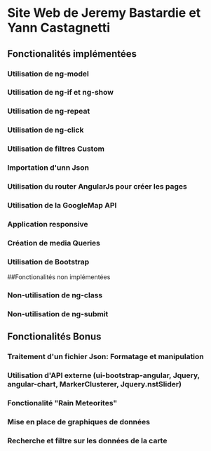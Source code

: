 # Site Web de Jeremy Bastardie et Yann Castagnetti


## Fonctionalités implémentées

### Utilisation de ng-model
### Utilisation de ng-if et ng-show
### Utilisation de ng-repeat
### Utilisation de ng-click
### Utilisation de filtres Custom
### Importation d'unn Json

### Utilisation du router AngularJs pour créer les pages
### Utilisation de la GoogleMap API
### Application responsive
### Création de media Queries
### Utilisation de Bootstrap

##Fonctionalités non implémentées

### Non-utilisation de ng-class
### Non-utilisation de ng-submit

## Fonctionalités Bonus

### Traitement d'un fichier Json: Formatage et manipulation
### Utilisation d'API externe (ui-bootstrap-angular, Jquery, angular-chart, MarkerClusterer, Jquery.nstSlider)
### Fonctionalité "Rain Meteorites"
### Mise en place de graphiques de données
### Recherche et filtre sur les données de la carte
